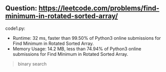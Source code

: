 ## Question: https://leetcode.com/problems/find-minimum-in-rotated-sorted-array/

code1.py:
* Runtime: 32 ms, faster than 99.50% of Python3 online submissions for Find Minimum in Rotated Sorted Array.
* Memory Usage: 14.2 MB, less than 74.94% of Python3 online submissions for Find Minimum in Rotated Sorted Array.
> binary search
